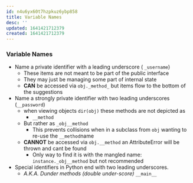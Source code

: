 ```yaml
---
id: n4u6yx60t7hzpkuz6ybp858
title: Variable Names
desc: ''
updated: 1641421712379
created: 1641421712379
---
```



### Variable Names

- Name a private identifier with a leading underscore ( `_username`)
  - These items are not meant to be part of the public interface
  - They may just be managing some part of internal state
  - **CAN** be accessed via `obj._method_` but items flow to the bottom of the suggestions
- Name a strongly private identifier with two leading underscores (`__password`)
  - when viewing objects `dir(obj)` these methods are not depicted as
    - `__method`
  - But rather as `_obj__method`
    - This prevents collisions when in a subclass from `obj` wanting to re-use the `__method`name
  - **CANNOT** be accessed via `obj.__method` an AttributeError will be thrown and cant be found
    - Only way to find it is with the mangled name: `instance._obj__method` but not recommended
- Special identifiers in Python end with two leading underscores.
  - _A.K.A. Dunder methods (double under-score)_ `__main__`
